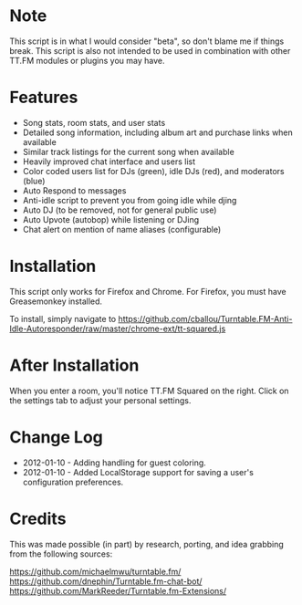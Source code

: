 Note
====

This script is in what I would consider "beta", so don't blame me if things break. This script is also not intended to be used
in combination with other TT.FM modules or plugins you may have.

Features
========
* Song stats, room stats, and user stats
* Detailed song information, including album art and purchase links when available
* Similar track listings for the current song when available
* Heavily improved chat interface and users list
* Color coded users list for DJs (green), idle DJs (red), and moderators (blue)
* Auto Respond to messages
* Anti-idle script to prevent you from going idle while djing
* Auto DJ (to be removed, not for general public use)
* Auto Upvote (autobop) while listening or DJing
* Chat alert on mention of name aliases (configurable)

Installation
============

This script only works for Firefox and Chrome.
For Firefox, you must have Greasemonkey installed.

To install, simply navigate to https://github.com/cballou/Turntable.FM-Anti-Idle-Autoresponder/raw/master/chrome-ext/tt-squared.js

After Installation
==================
When you enter a room, you'll notice TT.FM Squared on the right. Click on the settings tab to adjust your personal settings.

Change Log
==========

* 2012-01-10 - Adding handling for guest coloring.
* 2012-01-10 - Added LocalStorage support for saving a user's configuration preferences.

Credits
=======
This was made possible (in part) by research, porting, and idea grabbing from the following sources:

https://github.com/michaelmwu/turntable.fm/
https://github.com/dnephin/Turntable.fm-chat-bot/
https://github.com/MarkReeder/Turntable.fm-Extensions/

